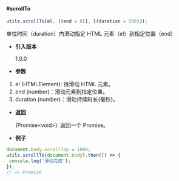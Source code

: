 #### #scrollTo

```javascript
utils.scrollTo(el, [(end = 0)], [(duration = 500)]);
```

单位时间（duration）内滑动指定 HTML 元素（el）到指定位置（end）

- **引入版本**

    1.0.0

- **参数**

1. el (HTMLElement): 待滑动 HTML 元素。
2. end (number)：滑动元素到指定位置。
3. duration (number)：滑动持续时长{毫秒}。

- **返回**

    (Promise&lt;void&gt;): 返回一个 Promise。

- **例子**

```javascript
document.body.scrollTop = 1000;
utils.scrollTo(document.body).then(() => {
 console.log('滑动完成');
});
// => Promise
```
